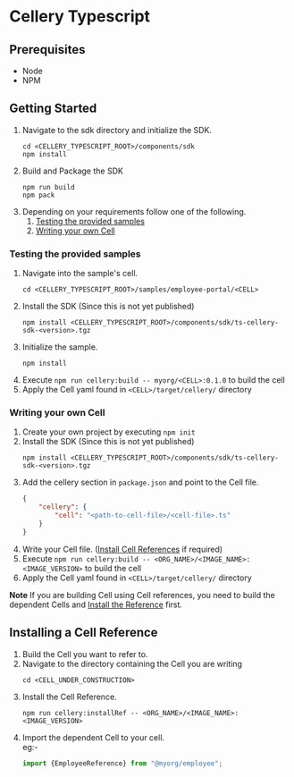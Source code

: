 Cellery Typescript
==================

## Prerequisites

* Node
* NPM

## Getting Started

1. Navigate to the sdk directory and initialize the SDK.
   ```
   cd <CELLERY_TYPESCRIPT_ROOT>/components/sdk
   npm install
   ```
2. Build and Package the SDK
   ```
   npm run build
   npm pack
   ```
3. Depending on your requirements follow one of the following.
   1. [Testing the provided samples](#testing-the-provided-samples)
   2. [Writing your own Cell](#writing-your-own-cell)

### Testing the provided samples

1. Navigate into the sample's cell.
   ```
   cd <CELLERY_TYPESCRIPT_ROOT>/samples/employee-portal/<CELL>
   ```
2. Install the SDK (Since this is not yet published)
   ```
   npm install <CELLERY_TYPESCRIPT_ROOT>/components/sdk/ts-cellery-sdk-<version>.tgz
   ```
4. Initialize the sample.
   ```
   npm install
   ```
3. Execute `npm run cellery:build -- myorg/<CELL>:0.1.0` to build the cell
4. Apply the Cell yaml found in `<CELL>/target/cellery/` directory

### Writing your own Cell

1. Create your own project by executing `npm init`
2. Install the SDK (Since this is not yet published)
   ```
   npm install <CELLERY_TYPESCRIPT_ROOT>/components/sdk/ts-cellery-sdk-<version>.tgz
   ```
3. Add the cellery section in `package.json` and point to the Cell file.
   ```json
   {
       "cellery": {
           "cell": "<path-to-cell-file>/<cell-file>.ts"
       }
   }
   ```
4. Write your Cell file. ([Install Cell References](#installing-a-cell-reference) if required)
5. Execute `npm run cellery:build -- <ORG_NAME>/<IMAGE_NAME>:<IMAGE_VERSION>` to build the cell
6. Apply the Cell yaml found in `<CELL>/target/cellery/` directory

**Note** If you are building Cell using Cell references, you need to build the dependent Cells and [Install the Reference](#installing-a-cell-reference) first.

## Installing a Cell Reference

1. Build the Cell you want to refer to.
2. Navigate to the directory containing the Cell you are writing
   ```
   cd <CELL_UNDER_CONSTRUCTION>
   ```
3. Install the Cell Reference.
   ```
   npm run cellery:installRef -- <ORG_NAME>/<IMAGE_NAME>:<IMAGE_VERSION>
   ```
4. Import the dependent Cell to your cell.<br>
   eg:-
   ```typescript
   import {EmployeeReference} from "@myorg/employee";
   ```
